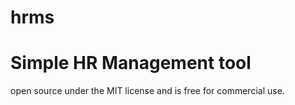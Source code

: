 # hrms
# Simple HR Management tool
open source under the MIT license and is free for commercial use.

